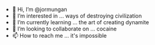 - 👋 Hi, I’m @jormungan
- 👀 I’m interested in ... ways of destroying civilization
- 🌱 I’m currently learning ... the art of creating dynamite
- 💞️ I’m looking to collaborate on ... cocaine
- 📫 How to reach me ... it's impossible

<!---
jormungan/jormungan is a ✨ special ✨ repository because its `noREAD.md` (this file) appears on your GitHub profile.
You can click the Preview link to take a look at your changes.
--->
